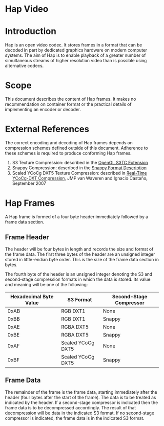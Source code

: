 Hap Video
=========


Introduction
============

Hap is an open video codec. It stores frames in a format that can be decoded in part by dedicated graphics hardware on modern computer systems. The aim of Hap is to enable playback of a greater number of simultaneous streams of higher resolution video than is possible using alternative codecs.


Scope
=====

This document describes the content of Hap frames. It makes no recommendation on container format or the practical details of implementing an encoder or decoder.


External References
===================

The correct encoding and decoding of Hap frames depends on compression schemes defined outside of this document. Adherence to these schemes is required to produce conforming Hap frames.

1. S3 Texture Compression: described in the [OpenGL S3TC Extension][1]
2. Snappy Compression: described in the [Snappy Format Description][2]
3. Scaled YCoCg DXT5 Texture Compression: described in [Real-Time YCoCg-DXT Compression][3], JMP van Waveren and Ignacio Castaño, September 2007


Hap Frames
==========

A Hap frame is formed of a four byte header immediately followed by a frame data section.

Frame Header
------------

The header will be four bytes in length and records the size and format of the frame data. The first three bytes of the header are an unsigned integer stored in little-endian byte order. This is the size of the frame data section in bytes.

The fourth byte of the header is an unsigned integer denoting the S3 and second-stage compression formats in which the data is stored. Its value and meaning will be one of the following:

|Hexadecimal Byte Value |S3 Format         |Second-Stage Compressor |
|-----------------------|------------------|------------------------|
|0xAB                   |RGB DXT1          |None                    |
|0xBB                   |RGB DXT1          |Snappy                  |
|0xAE                   |RGBA DXT5         |None                    |
|0xBE                   |RGBA DXT5         |Snappy                  |
|0xAF                   |Scaled YCoCg DXT5 |None                    |
|0xBF                   |Scaled YCoCg DXT5 |Snappy                  |

Frame Data
----------

The remainder of the frame is the frame data, starting immediately after the header (four bytes after the start of the frame). The data is to be treated as indicated by the header. If a second-stage compressor is indicated then the frame data is to be decompressed accordingly. The result of that decompression will be data in the indicated S3 format. If no second-stage compressor is indicated, the frame data is in the indicated S3 format.

[1]: http://www.opengl.org/registry/specs/EXT/texture_compression_s3tc.txt
[2]: http://snappy.googlecode.com/svn/trunk/format_description.txt
[3]: http://developer.download.nvidia.com/whitepapers/2007/Real-Time-YCoCg-DXT-Compression/Real-Time%20YCoCg-DXT%20Compression.pdf
